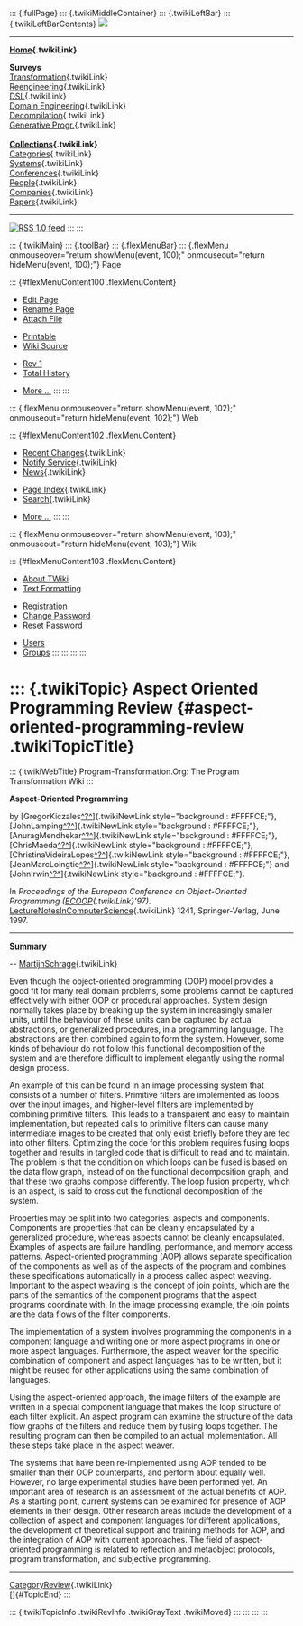 ::: {.fullPage}
::: {.twikiMiddleContainer}
::: {.twikiLeftBar}
::: {.twikiLeftBarContents}
![](../pub/transformation.gif)

------------------------------------------------------------------------

**[Home](WebHome){.twikiLink}**

**Surveys**\
[Transformation](ProgramTransformation){.twikiLink}\
[Reengineering](ReengineeringWiki){.twikiLink}\
[DSL](DomainSpecificLanguages){.twikiLink}\
[Domain Engineering](DomainEngineering){.twikiLink}\
[Decompilation](DeCompilation){.twikiLink}\
[Generative Progr.](GenerativeProgrammingWiki){.twikiLink}\
\
**[Collections](CategoryCollection){.twikiLink}**\
[Categories](CategoryCategory){.twikiLink}\
[Systems](TransformationSystems){.twikiLink}\
[Conferences](TransformationConferences){.twikiLink}\
[People](TransformationPeople){.twikiLink}\
[Companies](TransformationCompanies){.twikiLink}\
[Papers](CategoryPaper){.twikiLink}

------------------------------------------------------------------------

[![](../pub/rss.gif "RSS 1.0 feed")](WebRss@skin=rss)
:::
:::

::: {.twikiMain}
::: {.toolBar}
::: {.flexMenuBar}
::: {.flexMenu onmouseover="return showMenu(event, 100);" onmouseout="return hideMenu(event, 100);"}
Page

::: {#flexMenuContent100 .flexMenuContent}
-   [Edit
    Page](http://www.program-transformation.org/edit/Transform/AspectOrientedProgrammingReview?t=1536826428)
-   [Rename
    Page](http://www.program-transformation.org/rename/Transform/AspectOrientedProgrammingReview)
-   [Attach
    File](http://www.program-transformation.org/attach/Transform/AspectOrientedProgrammingReview)

<!-- -->

-   [Printable](http://www.program-transformation.org/view/Transform/AspectOrientedProgrammingReview?skin=print.pattern)
-   [Wiki
    Source](http://www.program-transformation.org/view/Transform/AspectOrientedProgrammingReview?skin=text&raw=on&contenttype=text/plain)

<!-- -->

-   [Rev
    1](http://www.program-transformation.org/view/Transform/AspectOrientedProgrammingReview?rev=1.1)
-   [Total
    History](http://www.program-transformation.org/rdiff/Transform/AspectOrientedProgrammingReview)

<!-- -->

-   [More
    \...](http://www.program-transformation.org/oops/Transform/AspectOrientedProgrammingReview?template=oopsmore&param1=1.1&param2=1.1)
:::
:::

::: {.flexMenu onmouseover="return showMenu(event, 102);" onmouseout="return hideMenu(event, 102);"}
Web

::: {#flexMenuContent102 .flexMenuContent}
-   [Recent Changes](WebChanges){.twikiLink}
-   [Notify Service](WebNotify){.twikiLink}
-   [News](WebNews){.twikiLink}

<!-- -->

-   [Page Index](WebIndex){.twikiLink}
-   [Search](WebSearch){.twikiLink}

<!-- -->

-   [More
    \...](http://www.program-transformation.org/oops/Transform/AspectOrientedProgrammingReview?template=oopsmore&param1=1.1&param2=1.1)
:::
:::

::: {.flexMenu onmouseover="return showMenu(event, 103);" onmouseout="return hideMenu(event, 103);"}
Wiki

::: {#flexMenuContent103 .flexMenuContent}
-   [About
    TWiki](http://www.program-transformation.org/view/TWiki/WebHome)
-   [Text
    Formatting](http://www.program-transformation.org/view/TWiki/TextFormattingRules)

<!-- -->

-   [Registration](http://www.program-transformation.org/view/TWiki/TWikiRegistration)
-   [Change
    Password](http://www.program-transformation.org/view/TWiki/ChangePassword)
-   [Reset
    Password](http://www.program-transformation.org/view/TWiki/ResetPassword)

<!-- -->

-   [Users](http://www.program-transformation.org/view/Main/TWikiUsers)
-   [Groups](http://www.program-transformation.org/view/Main/TWikiGroups)
:::
:::
:::
:::

::: {.twikiTopic}
Aspect Oriented Programming Review {#aspect-oriented-programming-review .twikiTopicTitle}
==================================

::: {.twikiWebTitle}
Program-Transformation.Org: The Program Transformation Wiki
:::

**Aspect-Oriented Programming**

by
[GregorKiczales[^?^](http://www.program-transformation.org/edit/Transform/GregorKiczales?topicparent=Transform.AspectOrientedProgrammingReview)]{.twikiNewLink
style="background : #FFFFCE;"},
[JohnLamping[^?^](http://www.program-transformation.org/edit/Transform/JohnLamping?topicparent=Transform.AspectOrientedProgrammingReview)]{.twikiNewLink
style="background : #FFFFCE;"},
[AnuragMendhekar[^?^](http://www.program-transformation.org/edit/Transform/AnuragMendhekar?topicparent=Transform.AspectOrientedProgrammingReview)]{.twikiNewLink
style="background : #FFFFCE;"},
[ChrisMaeda[^?^](http://www.program-transformation.org/edit/Transform/ChrisMaeda?topicparent=Transform.AspectOrientedProgrammingReview)]{.twikiNewLink
style="background : #FFFFCE;"},
[ChristinaVideiraLopes[^?^](http://www.program-transformation.org/edit/Transform/ChristinaVideiraLopes?topicparent=Transform.AspectOrientedProgrammingReview)]{.twikiNewLink
style="background : #FFFFCE;"},
[JeanMarcLoingtie[^?^](http://www.program-transformation.org/edit/Transform/JeanMarcLoingtie?topicparent=Transform.AspectOrientedProgrammingReview)]{.twikiNewLink
style="background : #FFFFCE;"} and
[JohnIrwin[^?^](http://www.program-transformation.org/edit/Transform/JohnIrwin?topicparent=Transform.AspectOrientedProgrammingReview)]{.twikiNewLink
style="background : #FFFFCE;"}.

In *Proceedings of the European Conference on Object-Oriented
Programming ([ECOOP](ECOOP){.twikiLink}\'97)*.
[LectureNotesInComputerScience](LectureNotesInComputerScience){.twikiLink}
1241, Springer-Verlag, June 1997.

------------------------------------------------------------------------

**Summary**

\-- [MartijnSchrage](MartijnSchrage){.twikiLink}

Even though the object-oriented programming (OOP) model provides a good
fit for many real domain problems, some problems cannot be captured
effectively with either OOP or procedural approaches. System design
normally takes place by breaking up the system in increasingly smaller
units, until the behaviour of these units can be captured by actual
abstractions, or generalized procedures, in a programming language. The
abstractions are then combined again to form the system. However, some
kinds of behaviour do not follow this functional decomposition of the
system and are therefore difficult to implement elegantly using the
normal design process.

An example of this can be found in an image processing system that
consists of a number of filters. Primitive filters are implemented as
loops over the input images, and higher-level filters are implemented by
combining primitive filters. This leads to a transparent and easy to
maintain implementation, but repeated calls to primitive filters can
cause many intermediate images to be created that only exist briefly
before they are fed into other filters. Optimizing the code for this
problem requires fusing loops together and results in tangled code that
is difficult to read and to maintain. The problem is that the condition
on which loops can be fused is based on the data flow graph, instead of
on the functional decomposition graph, and that these two graphs compose
differently. The loop fusion property, which is an aspect, is said to
cross cut the functional decomposition of the system.

Properties may be split into two categories: aspects and components.
Components are properties that can be cleanly encapsulated by a
generalized procedure, whereas aspects cannot be cleanly encapsulated.
Examples of aspects are failure handling, performance, and memory access
patterns. Aspect-oriented programming (AOP) allows separate
specification of the components as well as of the aspects of the program
and combines these specifications automatically in a process called
aspect weaving. Important to the aspect weaving is the concept of join
points, which are the parts of the semantics of the component programs
that the aspect programs coordinate with. In the image processing
example, the join points are the data flows of the filter components.

The implementation of a system involves programming the components in a
component language and writing one or more aspect programs in one or
more aspect languages. Furthermore, the aspect weaver for the specific
combination of component and aspect languages has to be written, but it
might be reused for other applications using the same combination of
languages.

Using the aspect-oriented approach, the image filters of the example are
written in a special component language that makes the loop structure of
each filter explicit. An aspect program can examine the structure of the
data flow graphs of the filters and reduce them by fusing loops
together. The resulting program can then be compiled to an actual
implementation. All these steps take place in the aspect weaver.

The systems that have been re-implemented using AOP tended to be smaller
than their OOP counterparts, and perform about equally well. However, no
large experimental studies have been performed yet. An important area of
research is an assessment of the actual benefits of AOP. As a starting
point, current systems can be examined for presence of AOP elements in
their design. Other research areas include the development of a
collection of aspect and component languages for different applications,
the development of theoretical support and training methods for AOP, and
the integration of AOP with current approaches. The field of
aspect-oriented programming is related to reflection and metaobject
protocols, program transformation, and subjective programming.

------------------------------------------------------------------------

[CategoryReview](CategoryReview){.twikiLink}\
[]{#TopicEnd}
:::

::: {.twikiTopicInfo .twikiRevInfo .twikiGrayText .twikiMoved}
:::
:::
:::
:::
